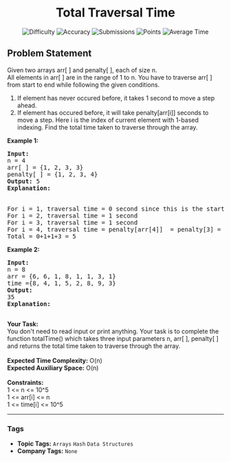 <h1 align="center">Total Traversal Time</h1>

<p align="center">
  <img alt="Difficulty" title="Difficulty" src="https://custom-icon-badges.demolab.com/badge/Difficulty: Easy-1F222E?style=for-the-badge&logoColor=white&logo=fire"/>
  <img alt="Accuracy" title="Accuracy" src="https://custom-icon-badges.demolab.com/badge/Accuracy: 50.0%25-1F222E?style=for-the-badge&logoColor=white&logo=target"/>
  <img alt="Submissions" title="Submissions" src="https://custom-icon-badges.demolab.com/badge/Submissions: 33K+-1F222E?style=for-the-badge&logoColor=white&logo=repo"/>
  <img alt="Points" title="Points" src="https://custom-icon-badges.demolab.com/badge/Points: 2-1F222E?style=for-the-badge&logoColor=white&logo=award"/>
  <img alt="Average Time" title="Average Time" src="https://custom-icon-badges.demolab.com/badge/Average%20Time: N/A-1F222E?style=for-the-badge&logoColor=white&logo=clock"/>
</p>

## Problem Statement

Given two arrays arr[ ] and penalty[ ], each of size n.<br>All elements in arr[ ] are in the range of 1 to n. You have to traverse arr[ ] from start to end while following the given conditions.

1. If element has never occured before, it takes 1 second to move a step ahead.
1. If element has occured before, it will take penalty[arr[i]] seconds to move a step. Here i is the index of current element with 1-based indexing.
Find the total time taken to traverse through the array.

<b>Example 1:</b>

<pre><b>Input:</b>
n = 4
arr[ ] = {1, 2, 3, 3}
penalty[ ] = {1, 2, 3, 4}
<b>Output: </b>5
<b>Explanation:
</b>

For i = 1, traversal time = 0 second since this is the start point.  
For i = 2, traversal time = 1 second 
For i = 3, traversal time = 1 second 
For i = 4, traversal time = penalty[arr[4]]  = penalty[3] = 3
Total = 0+1+1+3 = 5 </pre>

<b>Example 2:</b>

<pre><b>Input:</b>
n = 8
arr = {6, 6, 1, 8, 1, 1, 3, 1}
time ={8, 4, 1, 5, 2, 8, 9, 3}<b>
Output:</b>
35<b>
Explanation:
</b>
</pre>

<b>Your Task:</b><br>You don't need to read input or print anything. Your task is to complete the function totalTime() which takes three input parameters n, arr[ ], penalty[ ] and returns the total time taken to traverse through the array. <br><br><b>Expected Time Complexity:</b> O(n)<br><b>Expected Auxiliary Space:</b> O(n)<br><br><b>Constraints:</b><br>1 <= n <= 10^5<br>1 <= arr[i] <= n<br>1 <= time[i] <= 10^5


<hr>

### Tags
- **Topic Tags:** `Arrays` `Hash` `Data Structures`
- **Company Tags:** `None`
